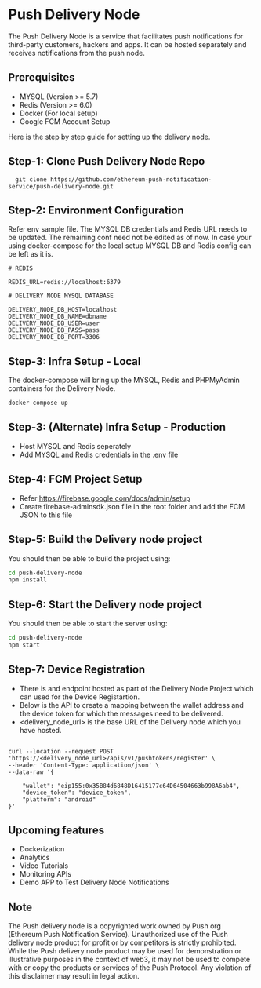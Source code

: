 # Push Delivery Node

The Push Delivery Node is a service that facilitates push notifications for third-party customers, hackers and apps. It can be hosted separately and receives notifications from the push node.

## Prerequisites

- MYSQL (Version >= 5.7)
- Redis (Version >= 6.0)
- Docker (For local setup)
- Google FCM Account Setup


Here is the step by step guide for setting up the delivery node.


## Step-1: Clone Push Delivery Node Repo

```
  git clone https://github.com/ethereum-push-notification-service/push-delivery-node.git
```

## Step-2: Environment Configuration


Refer env sample file. The MYSQL DB credentials and Redis URL needs to be updated. The remaining conf need not be edited as of now. In case your using docker-compose for the local setup MYSQL DB and Redis config can be left as it is.


```
# REDIS

REDIS_URL=redis://localhost:6379

# DELIVERY NODE MYSQL DATABASE

DELIVERY_NODE_DB_HOST=localhost
DELIVERY_NODE_DB_NAME=dbname
DELIVERY_NODE_DB_USER=user
DELIVERY_NODE_DB_PASS=pass
DELIVERY_NODE_DB_PORT=3306

```


## Step-3: Infra Setup - Local

The docker-compose will bring up the MYSQL, Redis and PHPMyAdmin containers for the Delivery Node.

```sh
docker compose up
```


## Step-3: (Alternate) Infra Setup - Production

- Host MYSQL and Redis seperately
- Add MYSQL and Redis credentials in the .env file



## Step-4: FCM Project Setup

- Refer https://firebase.google.com/docs/admin/setup
- Create firebase-adminsdk.json file in the root folder and add the FCM JSON to this file

## Step-5: Build the Delivery node project

You should then be able to build the project using:

```sh
cd push-delivery-node
npm install
```

## Step-6: Start the Delivery node project

You should then be able to start the server using:

```sh
cd push-delivery-node
npm start
```



## Step-7: Device Registration

- There is and endpoint hosted as part of the Delivery Node Project which can used for the Device Registartion.
- Below is the API to create a mapping between the wallet address and the device token for which the messages need to be delivered.
- <delivery_node_url> is the base URL of the Delivery node which you have hosted.


```

curl --location --request POST 'https://<delivery_node_url>/apis/v1/pushtokens/register' \
--header 'Content-Type: application/json' \
--data-raw '{
    
    "wallet": "eip155:0x35B84d6848D16415177c64D64504663b998A6ab4",
    "device_token": "device_token",
    "platform": "android"
}'

```



## Upcoming features

- Dockerization
- Analytics
- Video Tutorials
- Monitoring APIs
- Demo APP to Test Delivery Node Notifications


## Note

The Push delivery node is  a copyrighted work owned by Push org (Ethereum Push Notification Service). Unauthorized use of the Push delivery node product for profit or by competitors is strictly prohibited. While the Push delivery node product may be used for demonstration or illustrative purposes in the context of web3, it may not be used to compete with or copy the products or services of the Push Protocol. Any violation of this disclaimer may result in legal action.


